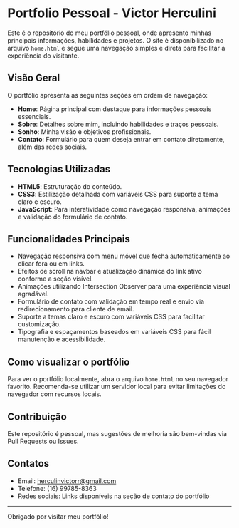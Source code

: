 # Portfolio Pessoal - Victor Herculini

Este é o repositório do meu portfólio pessoal, onde apresento minhas principais informações, habilidades e projetos. O site é disponibilizado no arquivo `home.html` e segue uma navegação simples e direta para facilitar a experiência do visitante.

## Visão Geral

O portfólio apresenta as seguintes seções em ordem de navegação:

- **Home**: Página principal com destaque para informações pessoais essenciais.
- **Sobre**: Detalhes sobre mim, incluindo habilidades e traços pessoais.
- **Sonho**: Minha visão e objetivos profissionais.
- **Contato**: Formulário para quem deseja entrar em contato diretamente, além das redes sociais.

## Tecnologias Utilizadas

- **HTML5**: Estruturação do conteúdo.
- **CSS3**: Estilização detalhada com variáveis CSS para suporte a tema claro e escuro.
- **JavaScript**: Para interatividade como navegação responsiva, animações e validação do formulário de contato.

## Funcionalidades Principais

- Navegação responsiva com menu móvel que fecha automaticamente ao clicar fora ou em links.
- Efeitos de scroll na navbar e atualização dinâmica do link ativo conforme a seção visível.
- Animações utilizando Intersection Observer para uma experiência visual agradável.
- Formulário de contato com validação em tempo real e envio via redirecionamento para cliente de email.
- Suporte a temas claro e escuro com variáveis CSS para facilitar customização.
- Tipografia e espaçamentos baseados em variáveis CSS para fácil manutenção e acessibilidade.

## Como visualizar o portfólio

Para ver o portfólio localmente, abra o arquivo `home.html` no seu navegador favorito. Recomenda-se utilizar um servidor local para evitar limitações do navegador com recursos locais.

## Contribuição

Este repositório é pessoal, mas sugestões de melhoria são bem-vindas via Pull Requests ou Issues.

## Contatos

- Email: herculinvictorr@gmail.com  
- Telefone: (16) 99785-8363  
- Redes sociais: Links disponíveis na seção de contato do portfólio

---

Obrigado por visitar meu portfólio!

